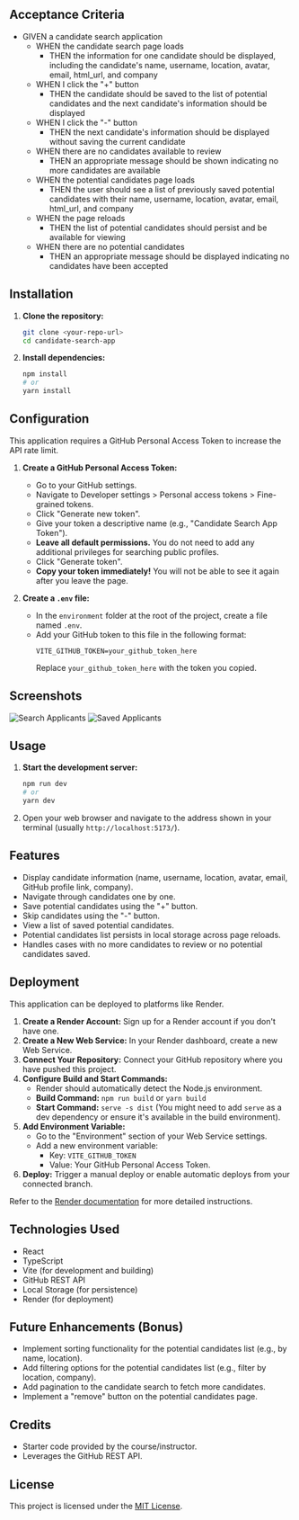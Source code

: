 
## Acceptance Criteria

*   GIVEN a candidate search application
    *   WHEN the candidate search page loads
        *   THEN the information for one candidate should be displayed, including the candidate's name, username, location, avatar, email, html\_url, and company
    *   WHEN I click the "+" button
        *   THEN the candidate should be saved to the list of potential candidates and the next candidate's information should be displayed
    *   WHEN I click the "-" button
        *   THEN the next candidate's information should be displayed without saving the current candidate
    *   WHEN there are no candidates available to review
        *   THEN an appropriate message should be shown indicating no more candidates are available
    *   WHEN the potential candidates page loads
        *   THEN the user should see a list of previously saved potential candidates with their name, username, location, avatar, email, html\_url, and company
    *   WHEN the page reloads
        *   THEN the list of potential candidates should persist and be available for viewing
    *   WHEN there are no potential candidates
        *   THEN an appropriate message should be displayed indicating no candidates have been accepted

## Installation

1.  **Clone the repository:**
    ```bash
    git clone <your-repo-url>
    cd candidate-search-app
    ```
2.  **Install dependencies:**
    ```bash
    npm install
    # or
    yarn install
    ```

## Configuration

This application requires a GitHub Personal Access Token to increase the API rate limit.

1.  **Create a GitHub Personal Access Token:**
    *   Go to your GitHub settings.
    *   Navigate to Developer settings > Personal access tokens > Fine-grained tokens.
    *   Click "Generate new token".
    *   Give your token a descriptive name (e.g., "Candidate Search App Token").
    *   **Leave all default permissions.** You do not need to add any additional privileges for searching public profiles.
    *   Click "Generate token".
    *   **Copy your token immediately!** You will not be able to see it again after you leave the page.

2.  **Create a `.env` file:**
    *   In the `environment` folder at the root of the project, create a file named `.env`.
    *   Add your GitHub token to this file in the following format:
        ```env
        VITE_GITHUB_TOKEN=your_github_token_here
        ```
        Replace `your_github_token_here` with the token you copied.

## Screenshots

![Search Applicants](./screenshots/Screenshot%202025-05-04%20225225.jpg)
![Saved Applicants](./screenshots/Screenshot%202025-05-04%20225327.jpg)
## Usage

1.  **Start the development server:**
    ```bash
    npm run dev
    # or
    yarn dev
    ```
2.  Open your web browser and navigate to the address shown in your terminal (usually `http://localhost:5173/`).

## Features

*   Display candidate information (name, username, location, avatar, email, GitHub profile link, company).
*   Navigate through candidates one by one.
*   Save potential candidates using the "+" button.
*   Skip candidates using the "-" button.
*   View a list of saved potential candidates.
*   Potential candidates list persists in local storage across page reloads.
*   Handles cases with no more candidates to review or no potential candidates saved.

## Deployment

This application can be deployed to platforms like Render.

1.  **Create a Render Account:** Sign up for a Render account if you don't have one.
2.  **Create a New Web Service:** In your Render dashboard, create a new Web Service.
3.  **Connect Your Repository:** Connect your GitHub repository where you have pushed this project.
4.  **Configure Build and Start Commands:**
    *   Render should automatically detect the Node.js environment.
    *   **Build Command:** `npm run build` or `yarn build`
    *   **Start Command:** `serve -s dist` (You might need to add `serve` as a dev dependency or ensure it's available in the build environment).
5.  **Add Environment Variable:**
    *   Go to the "Environment" section of your Web Service settings.
    *   Add a new environment variable:
        *   Key: `VITE_GITHUB_TOKEN`
        *   Value: Your GitHub Personal Access Token.
6.  **Deploy:** Trigger a manual deploy or enable automatic deploys from your connected branch.

Refer to the [Render documentation](https://render.com/docs/web-services) for more detailed instructions.

## Technologies Used

*   React
*   TypeScript
*   Vite (for development and building)
*   GitHub REST API
*   Local Storage (for persistence)
*   Render (for deployment)

## Future Enhancements (Bonus)

*   Implement sorting functionality for the potential candidates list (e.g., by name, location).
*   Add filtering options for the potential candidates list (e.g., filter by location, company).
*   Add pagination to the candidate search to fetch more candidates.
*   Implement a "remove" button on the potential candidates page.

## Credits

*   Starter code provided by the course/instructor.
*   Leverages the GitHub REST API.

## License

This project is licensed under the [MIT License](LICENSE).
